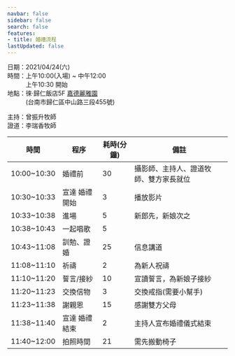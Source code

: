 ```yaml
---
navbar: false
sidebar: false
search: false
features:
- title: 婚禮流程
lastUpdated: false
---
```



日期：2021/04/24(六)  
時間：上午10:00(入場) ~ 中午12:00  
&emsp;&emsp;&emsp;上午10:30 開始  
地點：徠·歸仁飯店5F [嘉德麗雅園](http://www.laihotel.com.tw/tw/misc/29)  
&emsp;&emsp;&emsp;(台南市歸仁區中山路三段455號)

主持：曾振升牧師  
證道：李瑞香牧師

|時間|程序|耗時(分鐘)|備註|
|---|---|---|---|
|10:00~10:30|婚禮前|30|攝影師、主持人、證道牧師、雙方家長就位|
|10:30~10:33|宣達 婚禮開始|3|播放影片|
|10:33~10:38|進場|5|新郎先，新娘次之|
|10:38~10:43|一起唱歌|5||
|10:43~11:08|訓勉、證婚|25|信息講道|
|11:08~11:10|祈禱|2|為新人祝禱|
|11:10~11:20|誓言/接紗|10|宣讀誓言，為新娘子接紗|
|11:20~11:23|交換信物|3|交換戒指(需要小幫手)|
|11:23~11:38|謝親恩|15|感謝雙方父母|
|11:38~11:40|宣達 婚禮結束|2|主持人宣布婚禮儀式結束|
|11:40~12:00|拍照時間|21|需先搬動椅子|